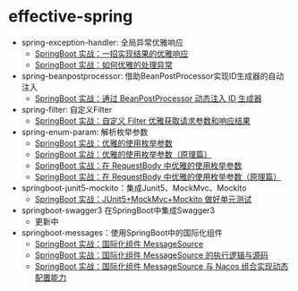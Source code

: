 # effective-spring

- spring-exception-handler: 全局异常优雅响应
  - [SpringBoot 实战：一招实现结果的优雅响应](https://www.howardliu.cn/springboot-action-gracefully-response/)
  - [SpringBoot 实战：如何优雅的处理异常](https://www.howardliu.cn/springboot-action-gracefully-response-exception/)
- spring-beanpostprocessor: 借助BeanPostProcessor实现ID生成器的自动注入
  - [SpringBoot 实战：通过 BeanPostProcessor 动态注入 ID 生成器](https://www.howardliu.cn/spring-beanpostprocessor/)
- spring-filter: 自定义Filter
  - [SpringBoot 实战：自定义 Filter 优雅获取请求参数和响应结果](https://www.howardliu.cn/spring-request-recorder/)
- spring-enum-param: 解析枚举参数
  - [SpringBoot 实战：优雅的使用枚举参数](https://www.howardliu.cn/spring-enum-params/)
  - [SpringBoot 实战：优雅的使用枚举参数（原理篇）](https://www.howardliu.cn/springboot-enum-params-principle/)
  - [SpringBoot 实战：在 RequestBody 中优雅的使用枚举参数](https://www.howardliu.cn/springboot-action-enum-params-in-requestbody/)
  - [SpringBoot 实战：在 RequestBody 中优雅的使用枚举参数（原理篇）](https://www.howardliu.cn/springboot-enum-params-principle/)
- springboot-junit5-mockito：集成Junit5、MockMvc、Mockito
  - [SpringBoot 实战：JUnit5+MockMvc+Mockito 做好单元测试](https://www.howardliu.cn/springboot-action-junit5-mockmvc-mockito/)
- springboot-swagger3 在SpringBoot中集成Swagger3
  - 更新中
- springboot-messages：使用SpringBoot中的国际化组件
  - [SpringBoot 实战：国际化组件 MessageSource](https://howardliu.cn/springboot-action-messagesource/)
  - [SpringBoot 实战：国际化组件 MessageSource 的执行逻辑与源码](https://howardliu.cn/springboot-action-messagesource-principle/)
  - [SpringBoot 实战：国际化组件 MessageSource 与 Nacos 组合实现动态配置能力](https://howardliu.cn/springboot-action-messagesource-nacos/)
